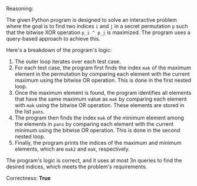 Reasoning: 

The given Python program is designed to solve an interactive problem where the goal is to find two indices `i` and `j` in a secret permutation `p` such that the bitwise XOR operation `p_i ^ p_j` is maximized. The program uses a query-based approach to achieve this.

Here's a breakdown of the program's logic:

1.  The outer loop iterates over each test case.
2.  For each test case, the program first finds the index `mak` of the maximum element in the permutation by comparing each element with the current maximum using the bitwise OR operation. This is done in the first nested loop.
3.  Once the maximum element is found, the program identifies all elements that have the same maximum value as `mak` by comparing each element with `mak` using the bitwise OR operation. These elements are stored in the list `pans`.
4.  The program then finds the index `mak` of the minimum element among the elements in `pans` by comparing each element with the current minimum using the bitwise OR operation. This is done in the second nested loop.
5.  Finally, the program prints the indices of the maximum and minimum elements, which are `mak2` and `mak`, respectively.

The program's logic is correct, and it uses at most 3n queries to find the desired indices, which meets the problem's requirements.

Correctness: **True**